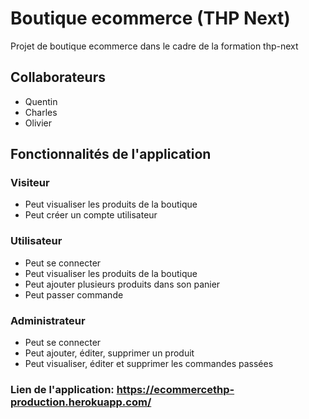 # Boutique ecommerce (THP Next)

Projet de boutique ecommerce dans le cadre de la formation thp-next

## Collaborateurs
* Quentin
* Charles
* Olivier

## Fonctionnalités de l'application

### Visiteur
* Peut visualiser les produits de la boutique
* Peut créer un compte utilisateur

### Utilisateur
* Peut se connecter
* Peut visualiser les produits de la boutique
* Peut ajouter plusieurs produits dans son panier
* Peut passer commande

### Administrateur
* Peut se connecter
* Peut ajouter, éditer, supprimer un produit
* Peut visualiser, éditer et supprimer les commandes passées

### Lien de l'application: https://ecommercethp-production.herokuapp.com/
